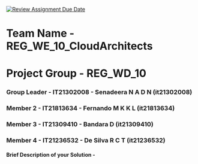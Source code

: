 [![Review Assignment Due Date](https://classroom.github.com/assets/deadline-readme-button-24ddc0f5d75046c5622901739e7c5dd533143b0c8e959d652212380cedb1ea36.svg)](https://classroom.github.com/a/2d9khxo6)

# Team Name - REG_WE_10_CloudArchitects
# Project Group - REG_WD_10
### Group Leader - IT21302008 - Senadeera N A D N (it21302008)
### Member 2 - IT21813634 - Fernando M K K L (it21813634)
### Member 3 - IT21309410 - Bandara D (it21309410)
### Member 4 - IT21236532 - De Silva R C T (it21236532)

#### Brief Description of your Solution - 
